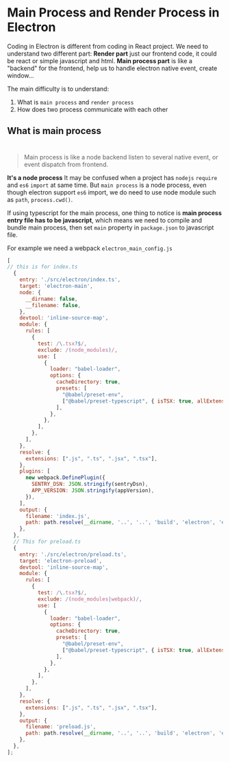 # Main Process and Render Process in Electron

Coding in Electron is different from coding in React project. We need to understand two different part: **Render part** just our frontend code, it could be react or simple javascript and html. **Main process part** is like a "backend" for the frontend, help us to handle electron native event, create window...

The main difficulty is to understand:

1. What is `main process` and `render process`
2. How does two process communicate with each other

## What is main process

#

> Main process is like a node backend listen to several native event, or event dispatch from frontend.

**It's a node process**
It may be confused when a project has `nodejs` `require` and `es6` `import` at same time. But `main process` is a node process, even though electron support `es6` import, we do need to use node module such as `path`, `process.cwd()`.

If using typescript for the main process, one thing to notice is **main process entry file has to be javascript**, which means we need to compile and bundle main process, then set `main` property in `package.json` to javascript file.

For example we need a webpack  `electron_main_config.js`
```js
[
// this is for index.ts
  {
    entry: './src/electron/index.ts',
    target: 'electron-main',
    node: {
      __dirname: false,
      __filename: false,
    },
    devtool: 'inline-source-map',
    module: {
      rules: [
        {
          test: /\.tsx?$/,
          exclude: /(node_modules)/,
          use: [
            {
              loader: "babel-loader",
              options: {
                cacheDirectory: true,
                presets: [
                  "@babel/preset-env",
                  ["@babel/preset-typescript", { isTSX: true, allExtensions: true }],
                ],
              },
            },
          ],
        },
      ],
    },
    resolve: {
      extensions: [".js", ".ts", ".jsx", ".tsx"],
    },
    plugins: [
      new webpack.DefinePlugin({
        SENTRY_DSN: JSON.stringify(sentryDsn),
        APP_VERSION: JSON.stringify(appVersion),
      }),
    ],
    output: {
      filename: 'index.js',
      path: path.resolve(__dirname, '..', '..', 'build', 'electron', 'electron'),
    },
  },
  // This for preload.ts
  {
    entry: './src/electron/preload.ts',
    target: 'electron-preload',
    devtool: 'inline-source-map',
    module: {
      rules: [
        {
          test: /\.tsx?$/,
          exclude: /(node_modules|webpack)/,
          use: [
            {
              loader: "babel-loader",
              options: {
                cacheDirectory: true,
                presets: [
                  "@babel/preset-env",
                  ["@babel/preset-typescript", { isTSX: true, allExtensions: true }],
                ],
              },
            },
          ],
        },
      ],
    },
    resolve: {
      extensions: [".js", ".ts", ".jsx", ".tsx"],
    },
    output: {
      filename: 'preload.js',
      path: path.resolve(__dirname, '..', '..', 'build', 'electron', 'electron'),
    },
  },
];
```